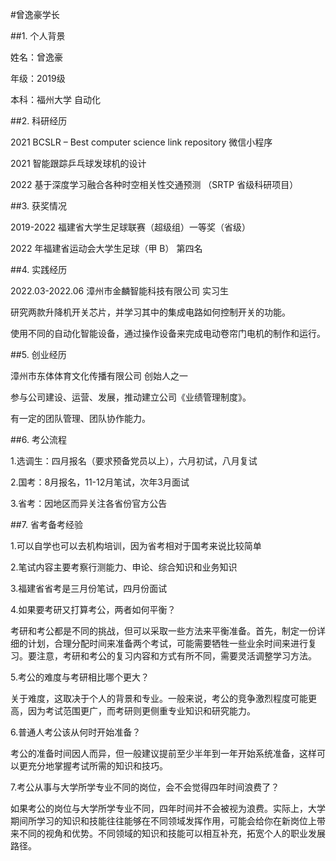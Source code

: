 #曾逸豪学长

##1. 个人背景

姓名：曾逸豪

年级：2019级

本科：福州大学 自动化

##2. 科研经历

2021 BCSLR – Best computer science link repository 微信小程序

2021 智能跟踪乒乓球发球机的设计

2022 基于深度学习融合各种时空相关性交通预测 （SRTP 省级科研项目）

##3. 获奖情况

2019-2022 福建省大学生足球联赛（超级组）一等奖（省级）

2022 年福建省运动会大学生足球（甲 B）  第四名

##4. 实践经历

2022.03-2022.06  漳州市金麟智能科技有限公司  实习生

研究两款升降机开关芯片，并学习其中的集成电路如何控制开关的功能。

使用不同的自动化智能设备，通过操作设备来完成电动卷帘门电机的制作和运行。

##5. 创业经历

漳州市东体体育文化传播有限公司  创始人之一

参与公司建设、运营、发展，推动建立公司《业绩管理制度》。

有一定的团队管理、团队协作能力。


##6. 考公流程

1.选调生：四月报名（要求预备党员以上），六月初试，八月复试

2.国考：8月报名，11-12月笔试，次年3月面试

3.省考：因地区而异关注各省份官方公告

##7. 省考备考经验

1.可以自学也可以去机构培训，因为省考相对于国考来说比较简单

2.笔试内容主要考察行测能力、申论、综合知识和业务知识

3.福建省省考是三月份笔试，四月份面试

4.如果要考研又打算考公，两者如何平衡？

考研和考公都是不同的挑战，但可以采取一些方法来平衡准备。首先，制定一份详细的计划，合理分配时间来准备两个考试，可能需要牺牲一些业余时间来进行复习。要注意，考研和考公的复习内容和方式有所不同，需要灵活调整学习方法。

5.考公的难度与考研相比哪个更大？

关于难度，这取决于个人的背景和专业。一般来说，考公的竞争激烈程度可能更高，因为考试范围更广，而考研则更侧重专业知识和研究能力。

6.普通人考公该从何时开始准备？

考公的准备时间因人而异，但一般建议提前至少半年到一年开始系统准备，这样可以更充分地掌握考试所需的知识和技巧。

7.考公从事与大学所学专业不同的岗位，会不会觉得四年时间浪费了？

如果考公的岗位与大学所学专业不同，四年时间并不会被视为浪费。实际上，大学期间所学习的知识和技能往往能够在不同领域发挥作用，可能会给你在新岗位上带来不同的视角和优势。不同领域的知识和技能可以相互补充，拓宽个人的职业发展路径。
